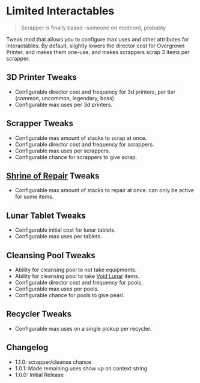 # Limited Interactables
> Scrapper is finally based -someone on modcord, probably

Tweak mod that allows you to configure max uses and other attributes for interactables. By default, slightly lowers the director cost for Overgrown Printer, and makes them one-use, and makes scrappers scrap 3 items per scrapper.

## 3D Printer Tweaks
- Configurable director cost and frequency for 3d printers, per tier (common, uncommon, legendary, boss)
- Configurable max uses per 3d printers.

## Scrapper Tweaks
- Configurable max amount of stacks to scrap at once.
- Configurable director cost and frequency for scrappers.
- Configurable max uses per scrappers.
- Configurable chance for scrappers to give scrap.

## [Shrine of Repair](https://thunderstore.io/package/viliger/ShrineOfRepair/) Tweaks
- Configurable max amount of stacks to repair at once. can only be active for some items.

## Lunar Tablet Tweaks
- Configurable initial cost for lunar tablets.
- Configurable max uses per tablets.

## Cleansing Pool Tweaks
- Ability for cleansing pool to not take equipments.
- Ability for cleansing pool to take [Void Lunar](https://thunderstore.io/package/Bubbet/BubbetsItems/) items.
- Configurable director cost and frequency for pools.
- Configurable max uses per pools.
- Configurable chance for pools to give pearl.

## Recycler Tweaks
- Configurable max uses on a single pickup per recycler.

## Changelog
- 1.1.0: scrapper/cleanse chance
- 1.0.1: Made remaining uses show up on context string
- 1.0.0: Initial Release